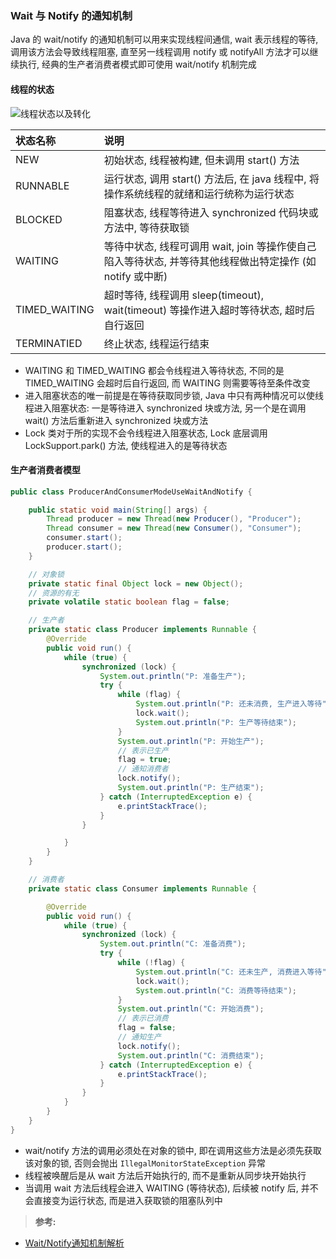 ### Wait 与 Notify 的通知机制
Java 的 wait/notify 的通知机制可以用来实现线程间通信, wait 表示线程的等待, 调用该方法会导致线程阻塞, 直至另一线程调用 notify 或 notifyAll 方法才可以继续执行, 经典的生产者消费者模式即可使用 wait/notify 机制完成

#### 线程的状态
![线程状态以及转化](https://user-gold-cdn.xitu.io/2019/3/21/1699bd8849485d59?imageView2/0/w/1280/h/960/format/webp/ignore-error/1)

| 状态名称 | 说明 |
| :--- | :--- |
| NEW | 初始状态, 线程被构建, 但未调用 start() 方法 |
| RUNNABLE | 运行状态, 调用 start() 方法后, 在 java 线程中, 将操作系统线程的就绪和运行统称为运行状态 |
| BLOCKED | 阻塞状态, 线程等待进入 synchronized 代码块或方法中, 等待获取锁 |
| WAITING | 等待中状态, 线程可调用 wait, join 等操作使自己陷入等待状态, 并等待其他线程做出特定操作 (如 notify 或中断) |
| TIMED_WAITING | 超时等待, 线程调用 sleep(timeout), wait(timeout) 等操作进入超时等待状态, 超时后自行返回 |
| TERMINATIED | 终止状态, 线程运行结束 |

- WAITING 和 TIMED_WAITING 都会令线程进入等待状态, 不同的是 TIMED_WAITING 会超时后自行返回, 而 WAITING 则需要等待至条件改变
- 进入阻塞状态的唯一前提是在等待获取同步锁, Java 中只有两种情况可以使线程进入阻塞状态: 一是等待进入 synchronized 块或方法, 另一个是在调用 wait() 方法后重新进入 synchronized 块或方法
- Lock 类对于所的实现不会令线程进入阻塞状态, Lock 底层调用 LockSupport.park() 方法, 使线程进入的是等待状态

#### 生产者消费者模型
```Java
public class ProducerAndConsumerModeUseWaitAndNotify {

    public static void main(String[] args) {
        Thread producer = new Thread(new Producer(), "Producer");
        Thread consumer = new Thread(new Consumer(), "Consumer");
        consumer.start();
        producer.start();
    }

    // 对象锁
    private static final Object lock = new Object();
    // 资源的有无
    private volatile static boolean flag = false;

    // 生产者
    private static class Producer implements Runnable {
        @Override
        public void run() {
            while (true) {
                synchronized (lock) {
                    System.out.println("P: 准备生产");
                    try {
                        while (flag) {
                            System.out.println("P: 还未消费, 生产进入等待");
                            lock.wait();
                            System.out.println("P: 生产等待结束");
                        }
                        System.out.println("P: 开始生产");
                        // 表示已生产
                        flag = true;
                        // 通知消费者
                        lock.notify();
                        System.out.println("P: 生产结束");
                    } catch (InterruptedException e) {
                        e.printStackTrace();
                    }
                }

            }
        }
    }

    // 消费者
    private static class Consumer implements Runnable {

        @Override
        public void run() {
            while (true) {
                synchronized (lock) {
                    System.out.println("C: 准备消费");
                    try {
                        while (!flag) {
                            System.out.println("C: 还未生产, 消费进入等待");
                            lock.wait();
                            System.out.println("C: 消费等待结束");
                        }
                        System.out.println("C: 开始消费");
                        // 表示已消费
                        flag = false;
                        // 通知生产
                        lock.notify();
                        System.out.println("C: 消费结束");
                    } catch (InterruptedException e) {
                        e.printStackTrace();
                    }
                }
            }
        }
    }
}
```
- wait/notify 方法的调用必须处在对象的锁中, 即在调用这些方法是必须先获取该对象的锁, 否则会抛出 `IllegalMonitorStateException` 异常
- 线程被唤醒后是从 wait 方法后开始执行的, 而不是重新从同步块开始执行
- 当调用 wait 方法后线程会进入 WAITING (等待状态), 后续被 notify 后, 并不会直接变为运行状态, 而是进入获取锁的阻塞队列中

>**参考:**
- [Wait/Notify通知机制解析](https://juejin.im/entry/5a2bb783f265da43163cff74)
